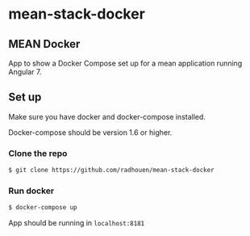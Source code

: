# mean-stack-docker
## MEAN Docker
App to show a Docker Compose set up for a mean application running Angular 7.

## Set up
Make sure you have docker and docker-compose installed.

Docker-compose should be version 1.6 or higher.

### Clone the repo
```bash
$ git clone https://github.com/radhouen/mean-stack-docker
```
 ### Run docker
 ```bash
 $ docker-compose up
 ```

 App should be running in `localhost:8181`
